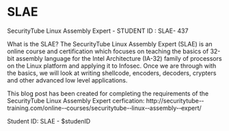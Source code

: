 SLAE
====

SecurityTube Linux Assembly Expert - STUDENT ID : SLAE- 437

What is the SLAE?
The SecurityTube Linux Assembly Expert (SLAE) is an online course and certification which focuses on teaching the basics of 32-bit assembly language for the Intel Architecture (IA-32) family of processors on the Linux platform and applying it to Infosec. Once we are through with the basics, we will look at writing shellcode, encoders, decoders, crypters and other advanced low level applications.

This blog post has been created for completing the requirements of the SecurityTube Linux Assembly Expert cerfication: http://securitytube-­‐training.com/online-­‐courses/securitytube-­‐linux-­‐assembly-­‐expert/

Student ID: SLAE - $studenID

